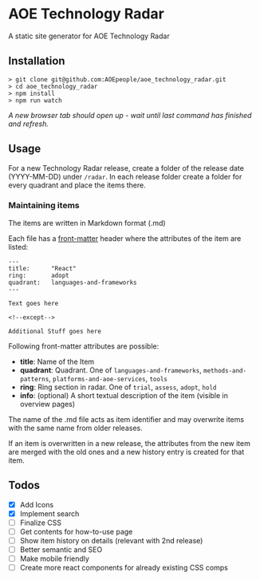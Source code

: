 # AOE Technology Radar

A static site generator for AOE Technology Radar

## Installation

```
> git clone git@github.com:AOEpeople/aoe_technology_radar.git
> cd aoe_technology_radar
> npm install
> npm run watch
```
*A new browser tab should open up - wait until last command has finished and refresh.*

## Usage

For a new Technology Radar release, create a folder of the release date (YYYY-MM-DD) under `/radar`. In each release folder create a folder for every quadrant and place the items there.

### Maintaining items

The items are written in Markdown format (.md)

Each file has a [front-matter](https://github.com/jxson/front-matter) header where the attributes of the item are listed:
  ```
  ---
  title:      "React"
  ring:       adopt
  quadrant:   languages-and-frameworks
  ---

  Text goes here

  <!--except-->

  Additional Stuff goes here

  ```

Following front-matter attributes are possible:
- **title**: Name of the Item
- **quadrant**: Quadrant. One of `languages-and-frameworks`, `methods-and-patterns`, `platforms-and-aoe-services`, `tools`
- **ring**: Ring section in radar. One of `trial`, `assess`, `adopt`, `hold`
- **info**: (optional) A short textual description of the item (visible in overview pages)

The name of the .md file acts as item identifier and may overwrite items with the same name from older releases.

If an item is overwritten in a new release, the attributes from the new item are merged with the old ones and a new history entry is created for that item.

## Todos

-  [x] Add Icons
-  [x] Implement search
-  [ ] Finalize CSS
-  [ ] Get contents for how-to-use page
-  [ ] Show item history on details (relevant with 2nd release)
-  [ ] Better semantic and SEO
-  [ ] Make mobile friendly
-  [ ] Create more react components for already existing CSS comps
